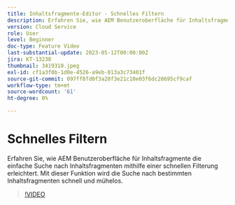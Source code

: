 ```yaml
---
title: Inhaltsfragmente-Editor - Schnelles Filtern
description: Erfahren Sie, wie AEM Benutzeroberfläche für Inhaltsfragmente die einfache Suche nach Inhaltsfragmenten mithilfe einer schnellen Filterung erleichtert. Mit dieser Funktion wird die Suche nach bestimmten Inhaltsfragmenten schnell und mühelos.
version: Cloud Service
role: User
level: Beginner
doc-type: Feature Video
last-substantial-update: 2023-05-12T00:00:00Z
jira: KT-13238
thumbnail: 3419310.jpeg
exl-id: cf1a3f0b-1d0e-4526-a9eb-013a3c73401f
source-git-commit: 097ff8fd0f3a28f3e21c10e03f6dc28695cf9caf
workflow-type: tm+mt
source-wordcount: '61'
ht-degree: 0%

---
```


# Schnelles Filtern

Erfahren Sie, wie AEM Benutzeroberfläche für Inhaltsfragmente die einfache Suche nach Inhaltsfragmenten mithilfe einer schnellen Filterung erleichtert. Mit dieser Funktion wird die Suche nach bestimmten Inhaltsfragmenten schnell und mühelos.

>[!VIDEO](https://video.tv.adobe.com/v/3419310/?learn=on)
